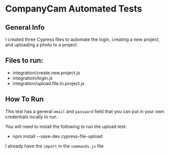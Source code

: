 # CompanyCam Automated Tests
## General Info
I created three Cypress files to automate the login, creating a new project, and uploading a photo to a project.

## Files to run:
* integration/create.new.project.js
* integratioin/login.js
* integration/upload.file.to.project.js

## How To Run
This test has a general `email` and `password` field that
you can put in your own credentials locally to run. 

You will need to install the following to run the upload test:
* npm install --save-dev cypress-file-upload

I already have the `import` in the `commands.js` file